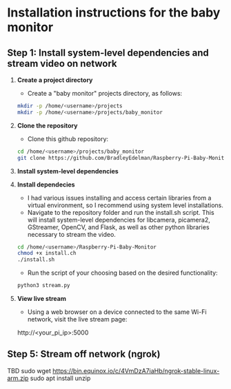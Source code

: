 # Installation instructions for the baby monitor

## Step 1: Install system-level dependencies and stream video on network

1. **Create a project directory**
   - Create a "baby monitor" projects directory, as follows:

   ```bash
   mkdir -p /home/<username>/projects
   mkdir -p /home/<username>/projects/baby_monitor
   ```

2. **Clone the repository**
   - Clone this github repository:

   ```bash
   cd /home/<username>/projects/baby_monitor
   git clone https://github.com/BradleyEdelman/Raspberry-Pi-Baby-Monitor.git
   ```

3. **Install system-level dependencies**

1. **Install dependecies**
   - I had various issues installing and access certain libraries from a virtual environment, so I recommend using system level installations.
   - Navigate to the repository folder and run the install.sh script. This will install system-level dependencies for libcamera, picamera2, GStreamer, OpenCV, and Flask, as well as other python libraries necessary to stream the video.

   ```bash
   cd /home/<username>/Raspberry-Pi-Baby-Monitor
   chmod +x install.ch
   ./install.sh
   ```

   - Run the script of your choosing based on the desired functionality:
   
   ```bash
   python3 stream.py
   ```

6. **View live stream**
   - Using a web browser on a device connected to the same Wi-Fi network, visit the live stream page:

   http://<your_pi_ip>:5000


## Step 5: Stream off network (ngrok)

TBD
sudo wget https://bin.equinox.io/c/4VmDzA7iaHb/ngrok-stable-linux-arm.zip
sudo apt install unzip

